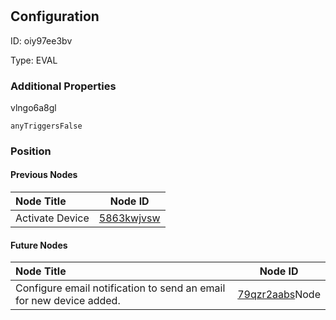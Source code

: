 # 
## Configuration
ID:  oiy97ee3bv

Type: EVAL 







### Additional Properties
vlngo6a8gl
```string 
anyTriggersFalse
```





### Position

#### Previous Nodes
| Node Title | Node ID |
| :------------- | ------------ |
| Activate Device | [5863kwjvsw](./5863kwjvsw.md) | 
 
 #### Future Nodes
| Node Title | Node ID |
| :------------- | ------------ |
| Configure email notification to send an email for new device added. |[79qzr2aabs](./79qzr2aabs.md)Node |[vlngo6a8gl](./vlngo6a8gl.md) | 
